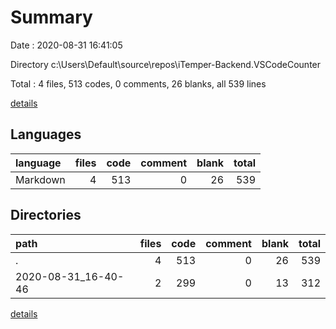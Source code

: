 # Summary

Date : 2020-08-31 16:41:05

Directory c:\Users\Default\source\repos\iTemper-Backend\.VSCodeCounter

Total : 4 files,  513 codes, 0 comments, 26 blanks, all 539 lines

[details](details.md)

## Languages
| language | files | code | comment | blank | total |
| :--- | ---: | ---: | ---: | ---: | ---: |
| Markdown | 4 | 513 | 0 | 26 | 539 |

## Directories
| path | files | code | comment | blank | total |
| :--- | ---: | ---: | ---: | ---: | ---: |
| . | 4 | 513 | 0 | 26 | 539 |
| 2020-08-31_16-40-46 | 2 | 299 | 0 | 13 | 312 |

[details](details.md)